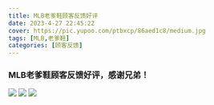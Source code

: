 ```yaml
---
title: MLB老爹鞋顾客反馈好评
date: 2023-4-27 22:45:22
cover: https://pic.yupoo.com/ptbxcp/86aed1c8/medium.jpg
tags: [MLB,老爹鞋]
categories: [顾客反馈]
---
```


###  MLB老爹鞋顾客反馈好评，感谢兄弟！
![](https://pic.yupoo.com/ptbxcp/ca91f938/bfce92a7.jpg)
![](https://pic.yupoo.com/ptbxcp/71f18168/9698a2b9.jpg)
![](https://pic.yupoo.com/ptbxcp/86aed1c8/032eacc5.jpg)
